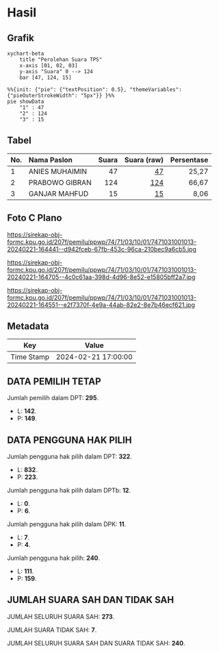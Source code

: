 # Hasil

## Grafik

```mermaid
xychart-beta
    title "Perolehan Suara TPS"
    x-axis [01, 02, 03]
    y-axis "Suara" 0 --> 124
    bar [47, 124, 15]
```

```mermaid
%%{init: {"pie": {"textPosition": 0.5}, "themeVariables": {"pieOuterStrokeWidth": "5px"}} }%%
pie showData
    "1" : 47
    "2" : 124
    "3" : 15
```

## Tabel

| No. | Nama Paslon    | Suara | Suara (raw) | Persentase |
|:--- |:-------------- | -----:| -----------:| ----------:|
| 1   | ANIES MUHAIMIN | 47    | [47][p-1]   | 25,27      |
| 2   | PRABOWO GIBRAN | 124   | [124][p-2]  | 66,67      |
| 3   | GANJAR MAHFUD  | 15    | [15][p-3]   | 8,06       |


[p-1]: https://github.com/gigit-pemilu/pemilu-2024-74-sulawesi-tenggara/blob/main/pilpres/hitung-suara/sub/74-sulawesi-tenggara/sub/71-kota-kendari/sub/03-baruga/sub/1001-baruga/sub/013-tps/sub/paslon-1.txt
[p-2]: https://github.com/gigit-pemilu/pemilu-2024-74-sulawesi-tenggara/blob/main/pilpres/hitung-suara/sub/74-sulawesi-tenggara/sub/71-kota-kendari/sub/03-baruga/sub/1001-baruga/sub/013-tps/sub/paslon-2.txt
[p-3]: https://github.com/gigit-pemilu/pemilu-2024-74-sulawesi-tenggara/blob/main/pilpres/hitung-suara/sub/74-sulawesi-tenggara/sub/71-kota-kendari/sub/03-baruga/sub/1001-baruga/sub/013-tps/sub/paslon-3.txt

## Foto C Plano

https://sirekap-obj-formc.kpu.go.id/207f/pemilu/ppwp/74/71/03/10/01/7471031001013-20240221-164441--d942fceb-67fb-453c-96ca-210bec9a6cb5.jpg

https://sirekap-obj-formc.kpu.go.id/207f/pemilu/ppwp/74/71/03/10/01/7471031001013-20240221-164705--4c0c61aa-398d-4d96-8e52-e15805bff2a7.jpg

https://sirekap-obj-formc.kpu.go.id/207f/pemilu/ppwp/74/71/03/10/01/7471031001013-20240221-164551--e2f7370f-4e9a-44ab-82e2-8e7b46ecf621.jpg


## Metadata

| Key        | Value               |
| ---------- | ------------------- |
| Time Stamp | 2024-02-21 17:00:00 |


## DATA PEMILIH TETAP

Jumlah pemilih dalam DPT: **295**.
 * L: **142**.
 * P: **149**.

## DATA PENGGUNA HAK PILIH

Jumlah pengguna hak pilih dalam DPT: **322**.
 * L: **832**.
 * P: **223**.

Jumlah pengguna hak pilih dalam DPTb: **12**.
 * L: **0**.
 * P: **6**.

Jumlah pengguna hak pilih dalam DPK: **11**.
 * L: **7**.
 * P: **4**.

Jumlah pengguna hak pilih: **240**.
 * L: **111**.
 * P: **159**.

## JUMLAH SUARA SAH DAN TIDAK SAH

JUMLAH SELURUH SUARA SAH: **273**.

JUMLAH SUARA TIDAK SAH: **7**.

JUMLAH SELURUH SUARA SAH DAN SUARA TIDAK SAH: **240**.


